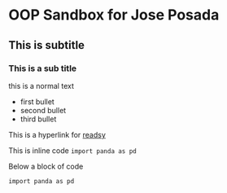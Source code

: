 # OOP Sandbox for Jose Posada

## This is subtitle

### This is a sub title

this is a normal text

- first bullet
- second bullet
- third bullet

This is a hyperlink for [readsy](http://www.readsy.co/)

This is inline code `import panda as pd`

Below a block of code
```
import panda as pd

```
